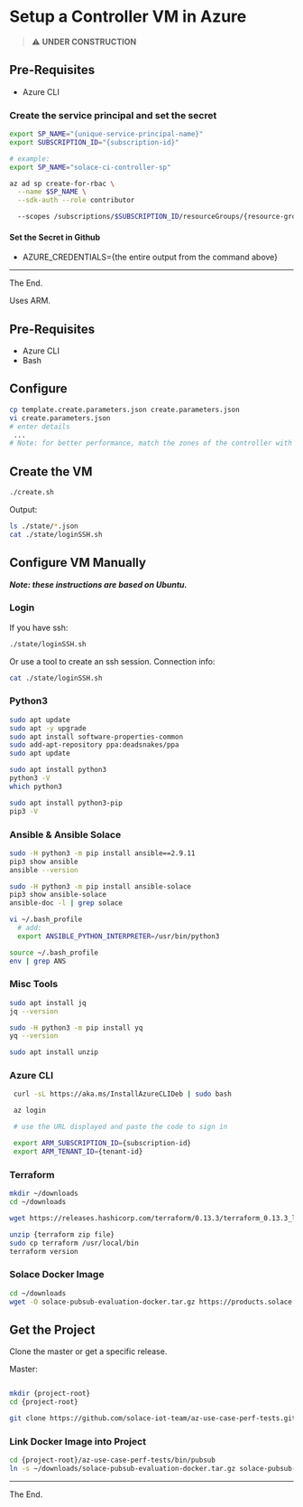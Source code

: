 # Setup a Controller VM in Azure

> :warning: **UNDER CONSTRUCTION**

## Pre-Requisites

- Azure CLI

### Create the service principal and set the secret
````bash
export SP_NAME="{unique-service-principal-name}"
export SUBSCRIPTION_ID="{subscription-id}"

# example:
export SP_NAME="solace-ci-controller-sp"

az ad sp create-for-rbac \
  --name $SP_NAME \
  --sdk-auth --role contributor

  --scopes /subscriptions/$SUBSCRIPTION_ID/resourceGroups/{resource-group}
````
#### Set the Secret in Github

- AZURE_CREDENTIALS={the entire output from the command above}


---
The End.


Uses ARM.

## Pre-Requisites

- Azure CLI
- Bash

## Configure
````bash
cp template.create.parameters.json create.parameters.json
vi create.parameters.json
# enter details
 ...
# Note: for better performance, match the zones of the controller with the test infrastructure
````
## Create the VM
````bash
./create.sh
````

Output:
````bash
ls ./state/*.json
cat ./state/loginSSH.sh
````

## Configure VM Manually
_**Note: these instructions are based on Ubuntu.**_

### Login

If you have ssh:
````bash
./state/loginSSH.sh
````

Or use a tool to create an ssh session.
Connection info:
````bash
cat ./state/loginSSH.sh
````

### Python3
````bash
sudo apt update
sudo apt -y upgrade
sudo apt install software-properties-common
sudo add-apt-repository ppa:deadsnakes/ppa
sudo apt update

sudo apt install python3
python3 -V
which python3

sudo apt install python3-pip
pip3 -V
````

### Ansible & Ansible Solace
````bash
sudo -H python3 -m pip install ansible==2.9.11
pip3 show ansible
ansible --version

sudo -H python3 -m pip install ansible-solace
pip3 show ansible-solace
ansible-doc -l | grep solace

vi ~/.bash_profile
  # add:
  export ANSIBLE_PYTHON_INTERPRETER=/usr/bin/python3

source ~/.bash_profile
env | grep ANS

````
### Misc Tools
````bash
sudo apt install jq
jq --version

sudo -H python3 -m pip install yq
yq --version

sudo apt install unzip
````

### Azure CLI
````bash
 curl -sL https://aka.ms/InstallAzureCLIDeb | sudo bash

 az login

 # use the URL displayed and paste the code to sign in

 export ARM_SUBSCRIPTION_ID={subscription-id}
 export ARM_TENANT_ID={tenant-id}

````

### Terraform

````bash
mkdir ~/downloads
cd ~/downloads

wget https://releases.hashicorp.com/terraform/0.13.3/terraform_0.13.3_linux_amd64.zip

unzip {terraform zip file}
sudo cp terraform /usr/local/bin
terraform version
````

### Solace Docker Image

````bash
cd ~/downloads
wget -O solace-pubsub-evaluation-docker.tar.gz https://products.solace.com/download/PUBSUB_DOCKER_EVAL
````

## Get the Project

Clone the master or get a specific release.

Master:
````bash

mkdir {project-root}
cd {project-root}

git clone https://github.com/solace-iot-team/az-use-case-perf-tests.git
````

### Link Docker Image into Project
````bash
cd {project-root}/az-use-case-perf-tests/bin/pubsub
ln -s ~/downloads/solace-pubsub-evaluation-docker.tar.gz solace-pubsub-docker.tar.gz
````


---
The End.
